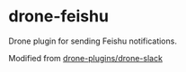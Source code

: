 # drone-feishu

Drone plugin for sending Feishu notifications.

Modified from [drone-plugins/drone-slack](https://github.com/drone-plugins/drone-slack)
